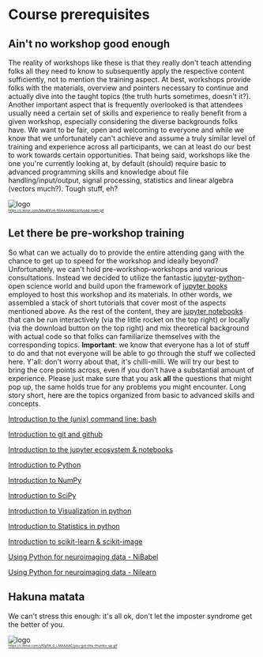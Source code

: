 # Course prerequisites


## Ain't no workshop good enough
The reality of workshops like these is that they really don't teach attending folks all they need to know to subsequently apply the respective content sufficiently, not to mention the training aspect. At best, workshops provide folks with the materials, overview and pointers necessary to continue and actually dive into the taught topics (the truth hurts sometimes, doesn't it?). Another important aspect that is frequently overlooked is that attendees usually need a certain set of skills and experience to really benefit from a given workshop, especially considering the diverse backgrounds folks have. We want to be fair, open and welcoming to everyone and while we know that we unfortunately can't achieve and assume a truly similar level of training and experience across all participants, we can at least do our best to work towards certain opportunities. That being said, workshops like the one you're currently looking at, by default (should) require basic to advanced programming skills and knowledge about file handling/input/output, signal processing, statistics and linear algebra (vectors much?). Tough stuff, eh?  

![logo](https://c.tenor.com/MsuBYU4-fI0AAAAM/confused-math.gif)\
<sub><sup><sub><sup>https://c.tenor.com/MsuBYU4-fI0AAAAM/confused-math.gif
</sup></sub></sup></sub>

## Let there be pre-workshop training
So what can we actually do to provide the entire attending gang with the chance to get up to speed for the workshop and ideally beyond? Unfortunately, we can't hold pre-workshop-workshops and various consultations. Instead we decided to utilize the fantastic [jupyter](https://jupyter.org/)-[python](https://www.python.org/)-open science world and build upon the framework of [jupyter books](https://jupyterbook.org/intro.html) employed to host this workshop and its materials. In other words, we assembled a stack of short tutorials that cover most of the aspects mentioned above. As the rest of the content, they are [jupyter notebooks](https://jupyter-notebook.readthedocs.io/en/stable/) that can be run interactively (via the little rocket on the top right) or locally (via the download button on the top right) and mix theoretical background with actual code so that folks can familiarize themselves with the corresponding topics. 
**Important**: we know that everyone has a lot of stuff to do and that not everyone will be able to go through the stuff we collected here. Y'all: don't worry about that, it's chilli-milli. We will try our best to bring the core points across, even if you don't have a substantial amount of experience. Please just make sure that you ask **all** the questions that might pop up, the same holds true for any problems you might encounter. Long story short, here are the topics organized from basic to advanced skills and concepts. 

[Introduction to the (unix) command line: bash](https://peerherholz.github.io/ML-DL_workshop_SynAGE/intro_to_shell.html)

[Introduction to git and github](https://peerherholz.github.io/ML-DL_workshop_SynAGE/intro_to_git_and_github.html)

[Introduction to the jupyter ecosystem & notebooks](https://peerherholz.github.io/ML-DL_workshop_SynAGE/intro_jupyter.html)

[Introduction to Python](https://peerherholz.github.io/ML-DL_workshop_SynAGE/intro_python.html)

[Introduction to NumPy](https://peerherholz.github.io/ML-DL_workshop_SynAGE/python_numpy.html)

[Introduction to SciPy](https://peerherholz.github.io/ML-DL_workshop_SynAGE/python_scipy.html)

[Introduction to Visualization in python](https://peerherholz.github.io/ML-DL_workshop_SynAGE/python_visualization.html)

[Introduction to Statistics in python](https://peerherholz.github.io/ML-DL_workshop_SynAGE/intro_statistics.html)

[Introduction to scikit-learn & scikit-image](https://peerherholz.github.io/ML-DL_workshop_SynAGE/python_scikit.html)

[Using Python for neuroimaging data - NiBabel](https://peerherholz.github.io/ML-DL_workshop_SynAGE/image_manipulation_nibabel.html)

[Using Python for neuroimaging data - Nilearn](https://peerherholz.github.io/ML-DL_workshop_SynAGE/image_manipulation_nilearn.html)

## Hakuna matata
We can't stress this enough: it's all ok, don't let the imposter syndrome get the better of you.

![logo](https://c.tenor.com/yfDp5K_0_LMAAAAC/you-got-this-thumbs-up.gif)\
<sub><sup><sub><sup>https://c.tenor.com/yfDp5K_0_LMAAAAC/you-got-this-thumbs-up.gif
</sup></sub></sup></sub>

